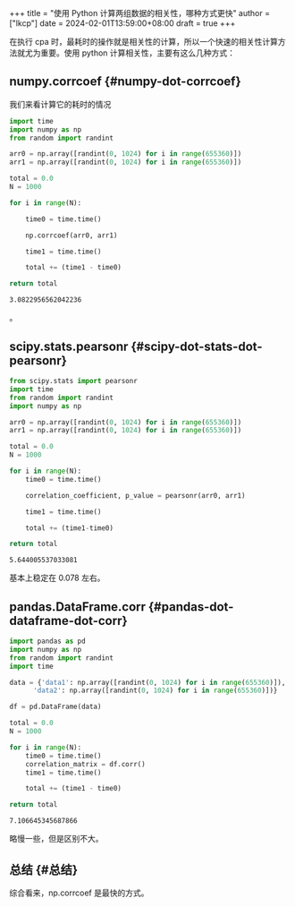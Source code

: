 +++
title = "使用 Python 计算两组数据的相关性，哪种方式更快"
author = ["lkcp"]
date = 2024-02-01T13:59:00+08:00
draft = true
+++

在执行 cpa 时，最耗时的操作就是相关性的计算，所以一个快速的相关性计算方法就尤为重要。使用 python 计算相关性，主要有这么几种方式：


## numpy.corrcoef {#numpy-dot-corrcoef}

我们来看计算它的耗时的情况

```python
import time
import numpy as np
from random import randint

arr0 = np.array([randint(0, 1024) for i in range(655360)])
arr1 = np.array([randint(0, 1024) for i in range(655360)])

total = 0.0
N = 1000

for i in range(N):

    time0 = time.time()

    np.corrcoef(arr0, arr1)

    time1 = time.time()

    total += (time1 - time0)

return total
```

```text
3.0822956562042236
```

。


## scipy.stats.pearsonr {#scipy-dot-stats-dot-pearsonr}

```python
from scipy.stats import pearsonr
import time
from random import randint
import numpy as np

arr0 = np.array([randint(0, 1024) for i in range(655360)])
arr1 = np.array([randint(0, 1024) for i in range(655360)])

total = 0.0
N = 1000

for i in range(N):
    time0 = time.time()

    correlation_coefficient, p_value = pearsonr(arr0, arr1)

    time1 = time.time()

    total += (time1-time0)

return total
```

```text
5.644005537033081
```

基本上稳定在 0.078 左右。


## pandas.DataFrame.corr {#pandas-dot-dataframe-dot-corr}

```python
import pandas as pd
import numpy as np
from random import randint
import time

data = {'data1': np.array([randint(0, 1024) for i in range(655360)]),
      'data2': np.array([randint(0, 1024) for i in range(655360)])}

df = pd.DataFrame(data)

total = 0.0
N = 1000

for i in range(N):
    time0 = time.time()
    correlation_matrix = df.corr()
    time1 = time.time()

    total += (time1 - time0)

return total
```

```text
7.106645345687866
```

略慢一些，但是区别不大。


## 总结 {#总结}

综合看来，np.corrcoef 是最快的方式。
